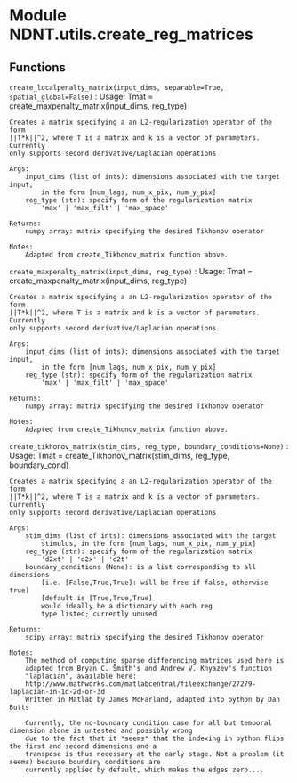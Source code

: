 Module NDNT.utils.create_reg_matrices
=====================================

Functions
---------

`create_localpenalty_matrix(input_dims, separable=True, spatial_global=False)`
:   Usage: Tmat = create_maxpenalty_matrix(input_dims, reg_type)
    
    Creates a matrix specifying a an L2-regularization operator of the form
    ||T*k||^2, where T is a matrix and k is a vector of parameters. Currently
    only supports second derivative/Laplacian operations
    
    Args:
        input_dims (list of ints): dimensions associated with the target input,
            in the form [num_lags, num_x_pix, num_y_pix]
        reg_type (str): specify form of the regularization matrix
            'max' | 'max_filt' | 'max_space'
    
    Returns:
        numpy array: matrix specifying the desired Tikhonov operator
    
    Notes:
        Adapted from create_Tikhonov_matrix function above.

`create_maxpenalty_matrix(input_dims, reg_type)`
:   Usage: Tmat = create_maxpenalty_matrix(input_dims, reg_type)
    
    Creates a matrix specifying a an L2-regularization operator of the form
    ||T*k||^2, where T is a matrix and k is a vector of parameters. Currently 
    only supports second derivative/Laplacian operations
    
    Args:
        input_dims (list of ints): dimensions associated with the target input, 
            in the form [num_lags, num_x_pix, num_y_pix]
        reg_type (str): specify form of the regularization matrix
            'max' | 'max_filt' | 'max_space'
    
    Returns:
        numpy array: matrix specifying the desired Tikhonov operator
    
    Notes:
        Adapted from create_Tikhonov_matrix function above.

`create_tikhonov_matrix(stim_dims, reg_type, boundary_conditions=None)`
:   Usage: Tmat = create_Tikhonov_matrix(stim_dims, reg_type, boundary_cond)
    
    Creates a matrix specifying a an L2-regularization operator of the form
    ||T*k||^2, where T is a matrix and k is a vector of parameters. Currently 
    only supports second derivative/Laplacian operations
    
    Args:
        stim_dims (list of ints): dimensions associated with the target 
            stimulus, in the form [num_lags, num_x_pix, num_y_pix]
        reg_type (str): specify form of the regularization matrix
            'd2xt' | 'd2x' | 'd2t'
        boundary_conditions (None): is a list corresponding to all dimensions
            [i.e. [False,True,True]: will be free if false, otherwise true)
            [default is [True,True,True]
            would ideally be a dictionary with each reg
            type listed; currently unused
    
    Returns:
        scipy array: matrix specifying the desired Tikhonov operator
    
    Notes:
        The method of computing sparse differencing matrices used here is 
        adapted from Bryan C. Smith's and Andrew V. Knyazev's function 
        "laplacian", available here: 
        http://www.mathworks.com/matlabcentral/fileexchange/27279-laplacian-in-1d-2d-or-3d
        Written in Matlab by James McFarland, adapted into python by Dan Butts
    
        Currently, the no-boundary condition case for all but temporal dimension alone is untested and possibly wrong
        due to the fact that it *seems* that the indexing in python flips the first and second dimensions and a
        transpose is thus necessary at the early stage. Not a problem (it seems) because boundary conditions are
        currently applied by default, which makes the edges zero....